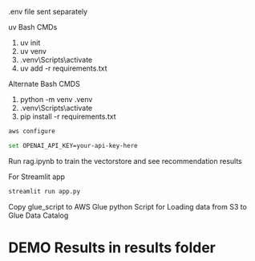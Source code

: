.env file sent separately

uv 
Bash CMDs 
1. uv init
2. uv venv 
3. .venv\Scripts\activate
4. uv add -r requirements.txt


Alternate 
Bash CMDS 

1. python -m venv .venv
2. .venv\Scripts\activate
3. pip install -r requirements.txt



```Bash
aws configure
```

```Bash
set OPENAI_API_KEY=your-api-key-here
```


Run rag.ipynb to train the vectorstore and see recommendation results



For Streamlit app

```Bash 
streamlit run app.py
```


Copy glue_script to AWS Glue python Script for Loading data from S3 to Glue Data Catalog



# DEMO Results in results folder